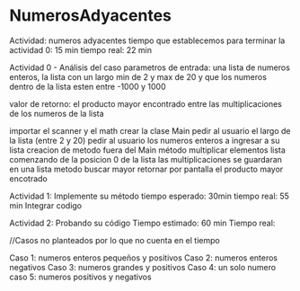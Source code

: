 # NumerosAdyacentes
Actividad: numeros adyacentes
tiempo que establecemos para terminar la actividad 0: 15 min
tiempo real: 22 min

Actividad 0 - Análisis del caso
parametros de entrada: una lista de numeros enteros, la lista con un largo min de 2 y max de 20 y que los numeros dentro de la lista esten entre -1000 y 1000

valor de retorno: el producto mayor encontrado entre las multiplicaciones de los numeros de la lista

importar el scanner y el math
crear la clase Main
pedir al usuario el largo de la lista (entre 2 y 20)
pedir al usuario los numeros enteros a ingresar a su lista
creacion de metodo fuera del Main
método multiplicar elementos lista comenzando de la posicion 0 de la lista
las multiplicaciones se guardaran en una lista
metodo buscar mayor
retornar por pantalla el producto mayor encotrado

Actividad 1: Implemente su método
tiempo esperado: 30min
tiempo real: 55 min
Integrar codigo

Actividad 2: Probando su código
Tiempo estimado: 60 min
Tiempo real: 

//Casos no planteados por lo que no cuenta en el tiempo

Caso 1: numeros enteros pequeños y positivos
Caso 2: numeros enteros negativos
Caso 3: numeros grandes y positivos
Caso 4: un solo numero
caso 5: numeros positivos y negativos



